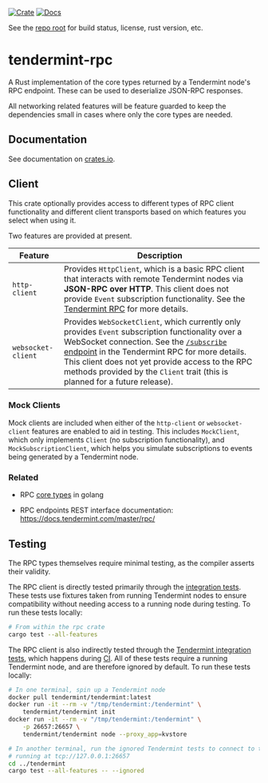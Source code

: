 [![Crate][crate-image]][crate-link]
[![Docs][docs-image]][docs-link]

See the [repo root] for build status, license, rust version, etc.

# tendermint-rpc

A Rust implementation of the core types returned by a Tendermint node's RPC 
endpoint. These can be used to deserialize JSON-RPC responses.

All networking related features will be feature guarded to keep the
dependencies small in cases where only the core types are needed.

## Documentation

See documentation on [crates.io][docs-link].

## Client

This crate optionally provides access to different types of RPC client
functionality and different client transports based on which features you
select when using it.

Two features are provided at present.

| Feature | Description |
| ------- | ----------- |
| `http-client` | Provides `HttpClient`, which is a basic RPC client that interacts with remote Tendermint nodes via **JSON-RPC over HTTP**. This client does not provide `Event` subscription functionality. See the [Tendermint RPC] for more details. |
| `websocket-client` | Provides `WebSocketClient`, which currently only provides `Event` subscription functionality over a WebSocket connection. See the [`/subscribe` endpoint] in the Tendermint RPC for more details. This client does not yet provide access to the RPC methods provided by the `Client` trait (this is planned for a future release). |

### Mock Clients

Mock clients are included when either of the `http-client` or
`websocket-client` features are enabled to aid in testing. This includes
`MockClient`, which only implements `Client` (no subscription
functionality), and `MockSubscriptionClient`, which helps you simulate
subscriptions to events being generated by a Tendermint node.

### Related

- RPC [core types] in golang
  
- RPC endpoints REST interface documentation:
https://docs.tendermint.com/master/rpc/ 

## Testing

The RPC types themselves require minimal testing, as the compiler asserts their
validity.

The RPC client is directly tested primarily through the [integration
tests](./tests/integration.rs). These tests use fixtures taken from running
Tendermint nodes to ensure compatibility without needing access to a running
node during testing. To run these tests locally:

```bash
# From within the rpc crate
cargo test --all-features
```

The RPC client is also indirectly tested through the [Tendermint integration
tests](../tendermint/tests/integration.rs), which happens during
[CI](../.github/workflows/test.yml). All of these tests require a running
Tendermint node, and are therefore ignored by default. To run these tests
locally:

```bash
# In one terminal, spin up a Tendermint node
docker pull tendermint/tendermint:latest
docker run -it --rm -v "/tmp/tendermint:/tendermint" \
    tendermint/tendermint init
docker run -it --rm -v "/tmp/tendermint:/tendermint" \
    -p 26657:26657 \
    tendermint/tendermint node --proxy_app=kvstore

# In another terminal, run the ignored Tendermint tests to connect to the node
# running at tcp://127.0.0.1:26657
cd ../tendermint
cargo test --all-features -- --ignored
```

[//]: # (badges)

[crate-image]: https://img.shields.io/crates/v/tendermint-rpc.svg
[crate-link]: https://crates.io/crates/tendermint-rpc
[docs-image]: https://docs.rs/tendermint-rpc/badge.svg
[docs-link]: https://docs.rs/tendermint-rpc/

[//]: # (general links)

[repo root]: https://github.com/informalsystems/tendermint-rs
[tendermint]: https://github.com/tendermint/tendermint
[core types]: https://github.com/tendermint/tendermint/blob/8b4a30fada85fccd8f0cb15009344f1cbd8de616/rpc/core/types/responses.go#L1
[tendermint.rs]: https://crates.io/crates/tendermint
[Tendermint RPC]: https://docs.tendermint.com/master/rpc/
[`/subscribe` endpoint]: https://docs.tendermint.com/master/rpc/#/Websocket/subscribe
